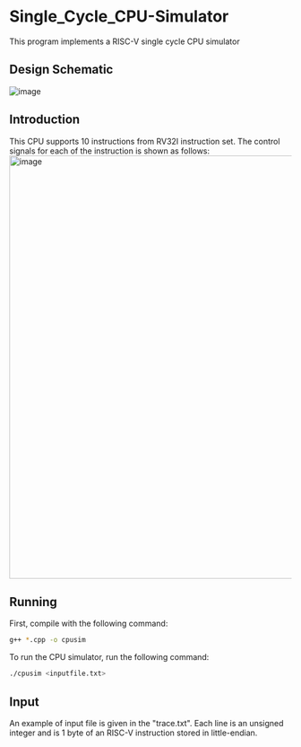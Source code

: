 # Single_Cycle_CPU-Simulator
This program implements a RISC-V single cycle CPU simulator
## Design Schematic
![image](https://user-images.githubusercontent.com/107291837/201617723-5d8f4f5d-635f-4ee9-ace9-e2fa84408525.png)
## Introduction
This CPU supports 10 instructions from RV32I instruction set. The control signals for each of the instruction is shown as follows:
<img width="754" alt="image" src="https://user-images.githubusercontent.com/107291837/201617923-ddc6aa86-e82a-4ff0-b0da-4f6b33c547ee.png">
## Running
First, compile with the following command:
```bash
g++ *.cpp -o cpusim
```
To run the CPU simulator, run the following command:
```bash
./cpusim <inputfile.txt>
```
## Input 
An example of input file is given in the "trace.txt". Each line is an unsigned integer and is 1 byte of an RISC-V instruction stored in little-endian. 
